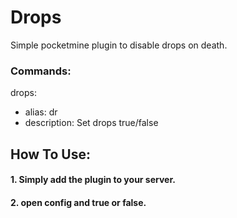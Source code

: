 # Drops
Simple pocketmine plugin to disable drops on death.
### Commands:
drops:
 - alias: dr
 - description: Set drops true/false
## How To Use:
#### 1. Simply add the plugin to your server.
####  2. open config and true or false.
